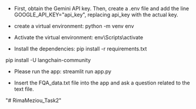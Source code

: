 * First, obtain the Gemini API key. Then, create a .env file and add the line GOOGLE_API_KEY="api_key", replacing api_key with the actual key.

* create a virtual environment:
python -m venv env

* Activate the virtual environment:
 env\Scripts\activate

* Install the dependencies:
pip install -r requirements.txt
 
pip install -U langchain-community

* Please run the app:
streamlit run app.py

* Insert the FQA_data.txt file into the app and ask a question related to the text file.



"# RimaMeziou_Task2" 
